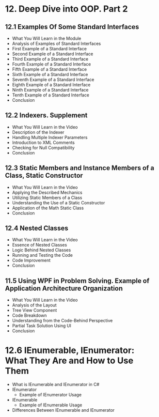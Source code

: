 # 12. Deep Dive into OOP. Part 2

## 12.1 Examples Of Some Standard Interfaces

- What You Will Learn in the Module
- Analysis of Examples of Standard Interfaces
- First Example of a Standard Interface
- Second Example of a Standard Interface
- Third Example of a Standard Interface
- Fourth Example of a Standard Interface
- Fifth Example of a Standard Interface
- Sixth Example of a Standard Interface
- Seventh Example of a Standard Interface
- Eighth Example of a Standard Interface
- Ninth Example of a Standard Interface
- Tenth Example of a Standard Interface
- Conclusion

## 12.2 Indexers. Supplement

- What You Will Learn in the Video
- Description of the Indexer
- Handling Multiple Indexer Parameters
- Introduction to XML Comments
- Checking for Null Compatibility
- Conclusion

## 12.3 Static Members and Instance Members of a Class, Static Constructor

- What You Will Learn in the Video
- Applying the Described Mechanics
- Utilizing Static Members of a Class
- Understanding the Use of a Static Constructor
- Application of the Math Static Class
- Conclusion

## 12.4 Nested Classes

- What You Will Learn in the Video
- Essence of Nested Classes
- Logic Behind Nested Classes
- Running and Testing the Code
- Code Improvement
- Conclusion

## 11.5 Using WPF in Problem Solving. Example of Application Architecture Organization

- What You Will Learn in the Video
- Analysis of the Layout
- Tree View Component
- Code Breakdown
- Understanding from the Code-Behind Perspective
- Partial Task Solution Using UI
- Conclusion

# 12.6 IEnumerable, IEnumerator: What They Are and How to Use Them

- What is IEnumerable and IEnumerator in C#
- IEnumerator
  - Example of IEnumerator Usage
- IEnumerable
  - Example of IEnumerable Usage
- Differences Between IEnumerable and IEnumerator
